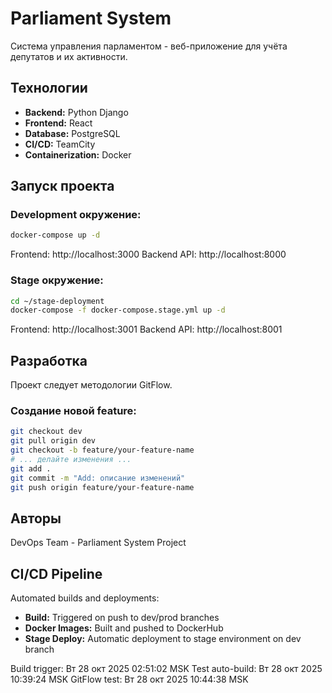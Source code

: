 # Parliament System

Система управления парламентом - веб-приложение для учёта депутатов и их активности.

## Технологии

- **Backend:** Python Django
- **Frontend:** React
- **Database:** PostgreSQL
- **CI/CD:** TeamCity
- **Containerization:** Docker

## Запуск проекта

### Development окружение:
```bash
docker-compose up -d
```

Frontend: http://localhost:3000
Backend API: http://localhost:8000

### Stage окружение:
```bash
cd ~/stage-deployment
docker-compose -f docker-compose.stage.yml up -d
```

Frontend: http://localhost:3001
Backend API: http://localhost:8001

## Разработка

Проект следует методологии GitFlow.

### Создание новой feature:
```bash
git checkout dev
git pull origin dev
git checkout -b feature/your-feature-name
# ... делайте изменения ...
git add .
git commit -m "Add: описание изменений"
git push origin feature/your-feature-name
```

## Авторы

DevOps Team - Parliament System Project

## CI/CD Pipeline

Automated builds and deployments:
- **Build:** Triggered on push to dev/prod branches
- **Docker Images:** Built and pushed to DockerHub
- **Stage Deploy:** Automatic deployment to stage environment on dev branch

Build trigger: Вт 28 окт 2025 02:51:02 MSK
Test auto-build: Вт 28 окт 2025 10:39:24 MSK
GitFlow test: Вт 28 окт 2025 10:44:38 MSK
